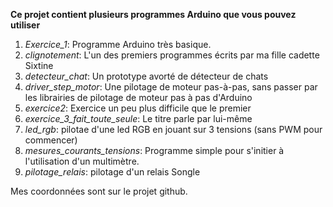 **Ce projet contient plusieurs programmes Arduino que vous pouvez utiliser**

1. *Exercice_1*: Programme Arduino très basique.
2. *clignotement*: L'un des premiers programmes écrits par ma fille cadette Sixtine
3. *detecteur_chat*: Un prototype avorté de détecteur de chats
4. *driver_step_motor*: Une pilotage de moteur pas-à-pas, sans passer par les librairies de pilotage de moteur pas à pas d'Arduino
5. *exercice2*: Exercice un peu plus difficile que le premier
6. *exercice_3_fait_toute_seule*: Le titre parle par lui-même
7. *led_rgb*: pilotae d'une led RGB en jouant sur 3 tensions (sans PWM pour commencer)
8. *mesures_courants_tensions*: Programme simple pour s'initier à l'utilisation d'un multimètre.
9. *pilotage_relais*: pilotage d'un relais Songle

Mes coordonnées sont sur le projet github.
